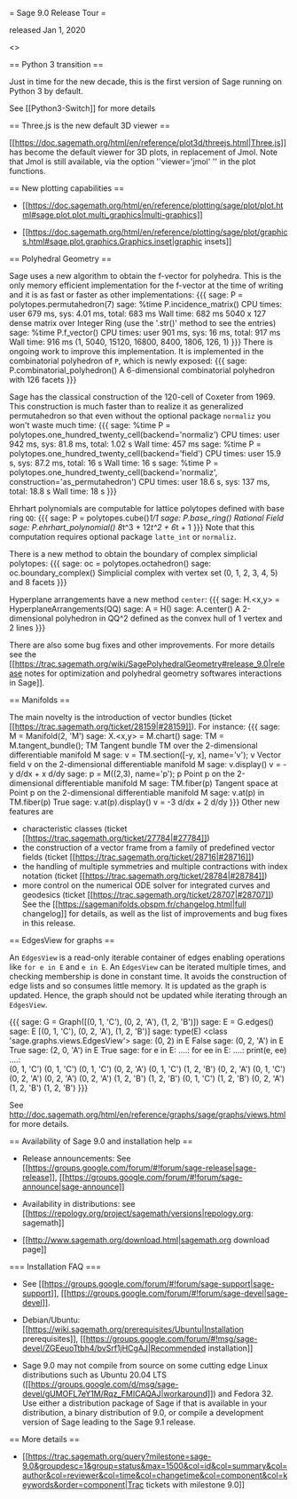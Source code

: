= Sage 9.0 Release Tour =

released Jan 1, 2020

<<TableOfContents>>

== Python 3 transition ==

Just in time for the new decade, this is the first version of Sage running on Python 3 by default. 

See [[Python3-Switch]] for more details

== Three.js is the new default 3D viewer ==

[[https://doc.sagemath.org/html/en/reference/plot3d/threejs.html|Three.js]] has become the default viewer for 3D plots, in replacement of Jmol. Note that Jmol is still available, via the option ''viewer='jmol' '' in the plot functions. 

== New plotting capabilities ==

 * [[https://doc.sagemath.org/html/en/reference/plotting/sage/plot/plot.html#sage.plot.plot.multi_graphics|multi-graphics]]

 * [[https://doc.sagemath.org/html/en/reference/plotting/sage/plot/graphics.html#sage.plot.graphics.Graphics.inset|graphic insets]]

== Polyhedral Geometry ==

Sage uses a new algorithm to obtain the f-vector for polyhedra. This is the only memory efficient implementation for the f-vector at the time of writing and it is as fast or faster as other implementations:
{{{
sage: P = polytopes.permutahedron(7)
sage: %time P.incidence_matrix()
CPU times: user 679 ms, sys: 4.01 ms, total: 683 ms
Wall time: 682 ms
5040 x 127 dense matrix over Integer Ring (use the '.str()' method to see the entries)
sage: %time P.f_vector()
CPU times: user 901 ms, sys: 16 ms, total: 917 ms
Wall time: 916 ms
(1, 5040, 15120, 16800, 8400, 1806, 126, 1)
}}}
There is ongoing work to improve this implementation. It is implemented in the combinatorial polyhedron of `P`, which is newly exposed:
{{{
sage: P.combinatorial_polyhedron()
A 6-dimensional combinatorial polyhedron with 126 facets
}}}

Sage has the classical construction of the 120-cell of Coxeter from 1969.
This construction is much faster than to realize it as generalized permutahedron so that even without the optional package `normaliz` you won't waste much time:
{{{
sage: %time P = polytopes.one_hundred_twenty_cell(backend='normaliz')
CPU times: user 942 ms, sys: 81.8 ms, total: 1.02 s
Wall time: 457 ms
sage: %time P = polytopes.one_hundred_twenty_cell(backend='field')
CPU times: user 15.9 s, sys: 87.2 ms, total: 16 s
Wall time: 16 s
sage: %time P = polytopes.one_hundred_twenty_cell(backend='normaliz', construction='as_permutahedron')
CPU times: user 18.6 s, sys: 137 ms, total: 18.8 s
Wall time: 18 s
}}}

Ehrhart polynomials are computable for lattice polytopes defined with base ring `QQ`:
{{{
sage: P = polytopes.cube()*1/1
sage: P.base_ring()
Rational Field
sage: P.ehrhart_polynomial()
8*t^3 + 12*t^2 + 6*t + 1
}}}
Note that this computation requires optional package `latte_int` or `normaliz`.

There is a new method to obtain the boundary of complex simplicial polytopes:
{{{
sage: oc = polytopes.octahedron()
sage: oc.boundary_complex()
Simplicial complex with vertex set (0, 1, 2, 3, 4, 5) and 8 facets
}}}

Hyperplane arrangements have a new method `center`:
{{{
sage: H.<x,y> = HyperplaneArrangements(QQ)
sage: A = H()
sage: A.center()
A 2-dimensional polyhedron in QQ^2 defined as the convex hull of 1 vertex and 2 lines
}}}

There are also some bug fixes and other improvements. For more details see the [[https://trac.sagemath.org/wiki/SagePolyhedralGeometry#release_9.0|release notes for optimization and polyhedral geometry softwares interactions in Sage]].

== Manifolds ==

The main novelty is the introduction of vector bundles (ticket [[https://trac.sagemath.org/ticket/28159|#28159]]). For instance:
{{{
sage: M = Manifold(2, 'M')
sage: X.<x,y> = M.chart()
sage: TM = M.tangent_bundle(); TM
Tangent bundle TM over the 2-dimensional differentiable manifold M
sage: v = TM.section([-y, x], name='v'); v
Vector field v on the 2-dimensional differentiable manifold M
sage: v.display()
v = -y d/dx + x d/dy
sage: p = M((2,3), name='p'); p
Point p on the 2-dimensional differentiable manifold M
sage: TM.fiber(p)
Tangent space at Point p on the 2-dimensional differentiable manifold M
sage: v.at(p) in TM.fiber(p)
True
sage: v.at(p).display()
v = -3 d/dx + 2 d/dy
}}}
Other new features are
 * characteristic classes (ticket [[https://trac.sagemath.org/ticket/27784|#27784]])
 * the construction of a vector frame from a family of predefined vector fields (ticket [[https://trac.sagemath.org/ticket/28716|#28716]])
 * the handling of multiple symmetries and multiple contractions with index notation (ticket [[https://trac.sagemath.org/ticket/28784|#28784]])
 * more control on the numerical ODE solver for integrated curves and geodesics (ticket [[https://trac.sagemath.org/ticket/28707|#28707]])
See the [[https://sagemanifolds.obspm.fr/changelog.html|full changelog]] for details, as well as the list of improvements and bug fixes in this release.

== EdgesView for graphs ==

An `EdgesView` is a read-only iterable container of edges enabling operations like `for e in E` and `e in E`. An `EdgesView` can be iterated multiple times, and checking membership is done in constant time. It avoids the construction of edge lists and so consumes little memory. It is updated as the graph is updated. Hence, the graph should not be updated while iterating through an `EdgesView`.

{{{
sage: G = Graph([(0, 1, 'C'), (0, 2, 'A'), (1, 2, 'B')])
sage: E = G.edges()
sage: E
[(0, 1, 'C'), (0, 2, 'A'), (1, 2, 'B')]
sage: type(E)
<class 'sage.graphs.views.EdgesView'>
sage: (0, 2) in E
False
sage: (0, 2, 'A') in E
True
sage: (2, 0, 'A') in E
True
sage: for e in E:
....:     for ee in E:
....:         print(e, ee)
....:         
(0, 1, 'C') (0, 1, 'C')
(0, 1, 'C') (0, 2, 'A')
(0, 1, 'C') (1, 2, 'B')
(0, 2, 'A') (0, 1, 'C')
(0, 2, 'A') (0, 2, 'A')
(0, 2, 'A') (1, 2, 'B')
(1, 2, 'B') (0, 1, 'C')
(1, 2, 'B') (0, 2, 'A')
(1, 2, 'B') (1, 2, 'B')
}}}

See http://doc.sagemath.org/html/en/reference/graphs/sage/graphs/views.html for more details.


== Availability of Sage 9.0 and installation help ==

 * Release announcements: See [[https://groups.google.com/forum/#!forum/sage-release|sage-release]], [[https://groups.google.com/forum/#!forum/sage-announce|sage-announce]]

 * Availability in distributions: see [[https://repology.org/project/sagemath/versions|repology.org: sagemath]]

 * [[http://www.sagemath.org/download.html|sagemath.org download page]]

=== Installation FAQ ===

 * See [[https://groups.google.com/forum/#!forum/sage-support|sage-support]], [[https://groups.google.com/forum/#!forum/sage-devel|sage-devel]].

 * Debian/Ubuntu: [[https://wiki.sagemath.org/prerequisites/Ubuntu|Installation prerequisites]], [[https://groups.google.com/forum/#!msg/sage-devel/ZGEeuoTtbh4/bvSrf1jHCgAJ|Recommended installation]]

 * Sage 9.0 may not compile from source on some cutting edge Linux distributions such as Ubuntu 20.04 LTS ([[https://groups.google.com/d/msg/sage-devel/gUMOFL7eY1M/Rqz_FMICAQAJ|workaround]]) and Fedora 32.  Use either a distribution package of Sage if that is available in your distribution, a binary distribution of 9.0, or compile a development version of Sage leading to the Sage 9.1 release.

== More details ==

 * [[https://trac.sagemath.org/query?milestone=sage-9.0&groupdesc=1&group=status&max=1500&col=id&col=summary&col=author&col=reviewer&col=time&col=changetime&col=component&col=keywords&order=component|Trac tickets with milestone 9.0]]
